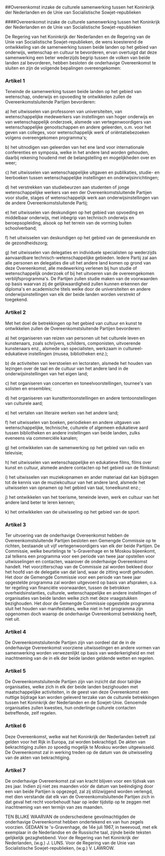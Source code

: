 <meta http-equiv='Content-Type' content='text/html; charset=utf-8' />

##Overeenkomst inzake de culturele samenwerking tussen het Koninkrijk der Nederlanden en de Unie van Socialistische Sowjet-republieken

####Overeenkomst inzake de culturele samenwerking tussen het Koninkrijk der Nederlanden en de Unie van Socialistische Sowjet-republieken

De Regering van het Koninkrijk der Nederlanden en de Regering van de Unie van Socialistische Sowjet-republieken, de wens koesterend de ontwikkeling van de samenwerking tussen beide landen op het gebied van onderwijs, wetenschap en cultuur te bevorderen, ervan overtuigd dat deze samenwerking een beter wederzijds begrip tussen de volken van beide landen zal bevorderen, hebben besloten de onderhavige Overeenkomst te sluiten en zijn de volgende bepalingen overeengekomen:    

### Artikel  1  

Teneinde de samenwerking tussen beide landen op het gebied van wetenschap, onderwijs en opvoeding te ontwikkelen zullen de Overeenkomstsluitende Partijen bevorderen: 

a) het uitwisselen van professoren van universiteiten, van wetenschappelijke medewerkers van instellingen van hoger onderwijs en van wetenschappelijk onderzoek, alsmede van vertegenwoordigers van wetenschappelijke genootschappen en andere geleerden, o.m. voor het geven van colleges, voor wetenschappelijk werk of oriëntatiebezoeken volgens overeengekomen programma's;  

b) het uitnodigen van geleerden van het ene land voor internationale conferenties en symposia, welke in het andere land worden gehouden, daarbij rekening houdend met de belangstelling en mogelijkheden over en weer;  

c) het uitwisselen van wetenschappelijke uitgaven en publikaties, studie- en leerboeken tussen wetenschappelijke instellingen en onderwijsinrichtingen;  

d) het verstrekken van studiebeurzen aan studenten of jonge wetenschappelijke werkers van een der Overeenkomstsluitende Partijen voor studie, stages of wetenschappelijk werk aan onderwijsinstellingen van de andere Overeenkomstsluitende Partij;  

e) het uitwisselen van deskundigen op het gebied van opvoeding en middelbaar onderwijs, met inbegrip van technisch onderwijs en beroepsopleiding, alsook op het terrein van de vorming buiten schoolverband;  

f) het uitwisselen van deskundigen op het gebied van de geneeskunde en de gezondheidszorg;  

g) het uitwisselen van delegaties en individuele specialisten op wederzijds aanvaardbare technisch-wetenschappelijke gebieden.   Iedere Partij zal aan alle personen en delegaties die uit het andere land komen op grond van deze Overeenkomst, alle medewerking verlenen bij hun studie of wetenschappelijk onderzoek of bij het uitvoeren van de overeengekomen verblijfsprogramma's. De Partijen zullen studie maken van de voorwaarden op basis waarvan zij de gelijkwaardigheid zullen kunnen erkennen der diploma's en academische titels welke door de universiteiten en andere onderwijsinstellingen van elk der beide landen worden verstrekt of toegekend. 

### Artikel  2  

Met het doel de betrekkingen op het gebied van cultuur en kunst te ontwikkelen zullen de Overeenkomstsluitende Partijen bevorderen: 

a) het organiseren van reizen van personen uit het culturele leven en kunstenaars, zoals schrijvers, schilders, componisten, uitvoerende kunstenaars enz., alsmede van specialisten, werkzaam in cultureel-edukatieve instellingen (musea, bibliotheken enz.);  

b) de activiteiten van leerstoelen en lectoraten, alsmede het houden van lezingen over de taal en de cultuur van het andere land in de onderwijsinstellingen van het eigen land;  

c) het organiseren van concerten en toneelvoorstellingen, tournee's van solisten en ensembles;  

d) het organiseren van kunsttentoonstellingen en andere tentoonstellingen van culturele aard;  

e) het vertalen van literaire werken van het andere land;  

f) het uitwisselen van boeken, periodieken en andere uitgaven van wetenschappelijke, technische, culturele of algemeen edukatieve aard tussen bibliotheken en andere instellingen van beide landen, zulks eveneens via commerciële kanalen;  

g) het ontwikkelen van de samenwerking op het gebied van radio en televisie;  

h) het uitwisselen van wetenschappelijke en edukatieve films, films over kunst en cultuur, alsmede andere contacten op het gebied van de filmkunst:  

i) het uitwisselen van muziekopnamen en ander materiaal dat kan bijdragen tot de kennis van de muziekcultuur van het andere land, alsmede het uitwisselen van opnamen op het gebied van taal, toneelkunst enz.;  

j) het ontwikkelen van het toerisme, teneinde leven, werk en cultuur van het andere land beter te leren kennen;  

k) het ontwikkelen van de uitwisseling op het gebied van de sport.   

### Artikel  3  

Ter uitvoering van de onderhavige Overeenkomst hebben de Overeenkomstsluitende Partijen besloten een Gemengde Commissie op te richten, bestaande uit vijf vertegenwoordigers van elk der beide Partijen. De Commissie, welke beurtelings te 's-Gravenhage en te Moskou bijeenkomt, zal telkens een programma voor een periode van twee jaar opstellen voor uitwisselingen en contacten, waarover de onderhavige Overeenkomst handelt. Het voorzitterschap van de Commissie zal worden bekleed door het hoofd van de delegatie van dat land, waar de zitting wordt gehouden. Het door de Gemengde Commissie voor een periode van twee jaar opgestelde programma zal worden uitgevoerd op basis van afspraken, o.a. ter regeling van financiële voorwaarden, tussen de betrokken overheidsinstanties, culturele, wetenschappelijke en andere instellingen of organisaties van beide landen welke zich met deze vraagstukken bezighouden. Het door de Gemengde Commissie opgestelde programma sluit het houden van manifestaties, welke niet in het programma zijn opgenomen doch waarop de onderhavige Overeenkomst betrekking heeft, niet uit. 

### Artikel  4  

De Overeenkomstsluitende Partijen zijn van oordeel dat de in de onderhavige Overeenkomst voorziene uitwisselingen en andere vormen van samenwerking worden verwezenlijkt op basis van wederkerigheid en met inachtneming van de in elk der beide landen geldende wetten en regelen. 

### Artikel  5  

De Overeenkomstsluitende Partijen zijn van inzicht dat door talrijke organisaties, welke zich in elk der beide landen bezighouden met maatschappelijke activiteiten, in de geest van deze Overeenkomst een nuttige bijdrage kan worden geleverd terzake van de culturele betrekkingen tussen het Koninkrijk der Nederlanden en de Sowjet-Unie. Genoemde organisaties zullen kwesties, hun onderlinge culturele contacten betreffende, zelf regelen. 

### Artikel  6  

Deze Overeenkomst, welke wat het Koninkrijk der Nederlanden betreft zal gelden voor het Rijk in Europa, zal worden bekrachtigd. De akten van bekrachtiging zullen zo spoedig mogelijk te Moskou worden uitgewisseld. De Overeenkomst zal in werking treden op de datum van de uitwisseling van de akten van bekrachtiging. 

### Artikel  7  

De onderhavige Overeenkomst zal van kracht blijven voor een tijdvak van zes jaar. Indien zij niet zes maanden vóór de datum van beëindiging door een van beide Partijen is opgezegd, zal zij stilzwijgend worden verlengd, met dien verstande dat elk van de Overeenkomstsluitende Partijen zich in dat geval het recht voorbehoudt haar op ieder tijdstip op te zeggen met inachtneming van een termijn van zes maanden. 

TEN BLIJKE WAARVAN de onderscheidene gevolmachtigden de onderhavige Overeenkomst hebben ondertekend en van hun zegels voorzien. GEDAAN te 's-Gravenhage, de 14e juli 1967, in tweevoud, met elk exemplaar in de Nederlandse en de Russische taal, zijnde beide teksten gelijkelijk gezaghebbend. Voor de Regering van het Koninkrijk der Nederlanden, (w.g.) J. LUNS. Voor de Regering van de Unie van Socialistische Sowjet-republieken, (w.g.) V. LAWROW.  

